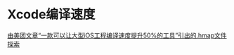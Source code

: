 # Xcode编译速度



[由美团文章“一款可以让大型iOS工程编译速度提升50%的工具”引出的\.hmap文件探索](https://juejin.cn/post/6958842510042988581)

